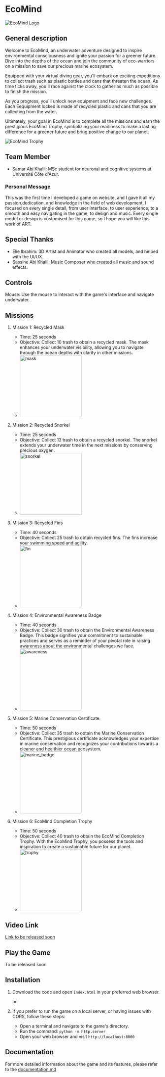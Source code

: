 # EcoMind

![EcoMind Logo](./data/images/logo.png)

## General description

Welcome to EcoMind, an underwater adventure designed to inspire environmental consciousness and ignite your passion for a greener future. Dive into the depths of the ocean and join the community of eco-warriors on a mission to save our precious marine ecosystem.

Equipped with your virtual diving gear, you'll embark on exciting expeditions to collect trash such as plastic bottles and cans that threaten the ocean. As time ticks away, you'll race against the clock to gather as much as possible to finish the mission. 

As you progress, you'll unlock new equipment and face new challenges. Each Eequipment locked is made of recycled plastic and cans that you are collecting from the water.

Ultimately, your goal in EcoMind is to complete all the missions and earn the prestigious EcoMind Trophy, symbolizing your readiness to make a lasting difference for a greener future and bring positive change to our planet.

![EcoMind Trophy](./data/images/prizes/trophy.png)

## Team Member

- Samar Abi Khalil: MSc student for neuronal and cognitive systems at Université Côte d'Azur.

### Personal Message

This was the first time I developed a game on website, and I gave it all my passion,dedication, and knowledge in the field of web development. I focused on every single detail, from user interface, to user experience, to a smooth and easy navigating in the game, to design and music. 
Every single model or design is customised for this game, so I hope you will like this work of ART. 

## Special Thanks

- Elie Ibrahim: 3D Artist and Animator who created all models, and helped with the UI/UX.
- Sassine Abi Khalil: Music Composer who created all music and sound effects.


## Controls
Mouse: Use the mouse to interact with the game's interface and navigate underwater.


## Missions

1. Mission 1: Recycled Mask
    - Time: 25 seconds
    - Objective: Collect 10 trash to obtain a recycled mask. The mask enhances your underwater visibility, allowing you to navigate through the ocean depths with clarity in other missions.
    - <img src="./data/images/prizes/mask.png" alt="mask" style="width: 200px;">

2. Mission 2: Recycled Snorkel
    - Time: 25 seconds
    - Objective: Collect 13 trash to obtain a recycled snorkel. The snorkel extends your underwater time in the next missions by conserving precious oxygen.
    - <img src="./data/images/prizes/snorkel.png" alt="snorkel" style="width: 200px;">

3. Mission 3: Recycled Fins
    - Time: 40 seconds
    - Objective: Collect 25 trash to obtain recycled fins. The fins increase your swimming speed and agility.
    - <img src="./data/images/prizes/fin.png" alt="fin" style="width: 200px;">

4. Mission 4: Environmental Awareness Badge
    - Time: 40 seconds
    - Objective: Collect 30 trash to obtain the Environmental Awareness Badge. This badge signifies your commitment to sustainable practices and serves as a reminder of your pivotal role in raising awareness about the environmental challenges we face.
    - <img src="./data/images/prizes/awareness.png" alt="awareness" style="width: 200px;">

5. Mission 5: Marine Conservation Certificate
    - Time: 50 seconds
    - Objective: Collect 35 trash to obtain the Marine Conservation Certificate. This prestigious certificate acknowledges your expertise in marine conservation and recognizes your contributions towards a cleaner and healthier ocean ecosystem.
    - <img src="./data/images/prizes/marine_badge.png" alt="marine_badge" style="width: 200px;">

6. Mission 6: EcoMind Completion Trophy
    - Time: 50 seconds
    - Objective: Collect 40 trash to obtain the EcoMind Completion Trophy. With the EcoMind Trophy, you possess the tools and inspiration to create a sustainable future for our planet.
    - <img src="./data/images/prizes/trophy.png" alt="trophy" style="width: 200px;">

## Video Link

[Link to be released soon](video_link)

## Play the Game

To be released soon

## Installation

1. Download the code and open `index.html` in your preferred web browser.

   or

2. If you prefer to run the game on a local server, or having issues with CORS, follow these steps:
    - Open a terminal and navigate to the game's directory.
    - Run the command: `python -m http.server`
    - Open your web browser and visit `http://localhost:8000`

## Documentation

For more detailed information about the game and its features, please refer to the [documentation.md](documentation.md)
